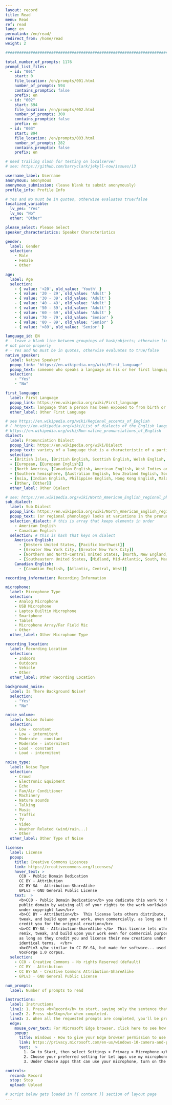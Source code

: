 ```yaml
---
layout: record
title: Read
menu: Read
ref: read
lang: en
permalink: /en/read/
redirect_from: /home/read
weight: 2

################################################################################

total_number_of_prompts: 1176
prompt_list_files:
  - id: "001"
    start: 0
    file_location: /en/prompts/001.html
    number_of_prompts: 594
    contains_promptid: false
    prefix: en
  - id: "002"
    start: 594
    file_location: /en/prompts/002.html
    number_of_prompts: 300
    contains_promptid: false
    prefix: en
  - id: "003"
    start: 894
    file_location: /en/prompts/003.html
    number_of_prompts: 282
    contains_promptid: false
    prefix: en

# need trailing slash for testing on localserver 
# see: https://github.com/barryclark/jekyll-now/issues/13

username_label: Username
anonymous: anonymous
anonymous_submission: (leave blank to submit anonymously)
profile_info: Profile Info

# Yes and No must be in quotes, otherwise evaluates true/false
localized_variable:
  lv_yes: "Yes"
  lv_no: "No"
  other: "Other"

please_select: Please Select
speaker_characteristics: Speaker Characteristics

gender:
  label: Gender
  selection:
    - Male
    - Female
    - Other

age:
  label: Age
  selection:
    - { value: '<20', old_value: 'Youth' }
    - { value: '20 - 29', old_value: 'Adult' }
    - { value: '30 - 39', old_value: 'Adult' }
    - { value: '40 - 49', old_value: 'Adult' }
    - { value: '50 - 59', old_value: 'Adult' }
    - { value: '60 - 69', old_value: 'Adult' }
    - { value: '70 - 79', old_value: 'Senior' }
    - { value: '80 - 89', old_value: 'Senior' }
    - { value: '>89', old_value: 'Senior' }

language_id: EN
# - leave a blank line between groupings of hash/objects; otherwise liquid does 
# not parse properly
# - Yes and No must be in quotes, otherwise evaluates to true/false
native_speaker:
  label: Native Speaker?
  popup_link: 'https://en.wikipedia.org/wiki/First_language'
  popup_text: someone who speaks a language as his or her first language or mother tongue.
  selection:
    - "Yes"
    - "No"

first_language:
  label: First Language
  popup_link: https://en.wikipedia.org/wiki/First_language
  popup_text: language that a person has been exposed to from birth or within the critical period.
  other_label: Other First Language

# see https://en.wikipedia.org/wiki/Regional_accents_of_English
# ( https://en.wikipedia.org/wiki/List_of_dialects_of_the_English_language
# https://en.wikipedia.org/wiki/Non-native_pronunciations_of_English 
dialect:
  label: Pronunciation Dialect
  popup_link: https://en.wikipedia.org/wiki/Dialect
  popup_text: variety of a language that is a characteristic of a particular group of the language's speakers.
  selection:
  - [British Isles, [British English, Scottish English, Welsh English, Irish English]]
  - [European, [European English]]
  - [North America, [Canadian English, American English, West Indies and Bermuda]]
  - [Southern hemisphere, [Australian English, New Zealand English, South Atlantic English, South African English]]
  - [Asia, [Indian English, Philippine English, Hong Kong English, Malaysian English,  Singapore English]]
  - [Other, [Other]]
  other_label: Other Dialect

# see: https://en.wikipedia.org/wiki/North_American_English_regional_phonology
sub_dialect:
  label: Sub Dialect
  popup_link: https://en.wikipedia.org/wiki/North_American_English_regional_phonology
  popup_text: (or regional phonology) looks at variations in the pronunciation of a spoken language
  selection_dialect: # this is array that keeps elements in order
    - American English
    - Canadian English
  selection: # this is hash that keys on dialect
    American English:
      - [Western United States, [Pacific Northwest]]
      - [Greater New York City, [Greater New York City]]
      - [Northern and North-Central United States, [North, New England, North Central]]
      - [Southeastern United States, [Midland, Mid-Atlantic, South, Marginal Southeast]]
    Canadian English:
      - [Canadian English, [Atlantic, Central, West]]

recording_information: Recording Information

microphone:
  label: Microphone Type
  selection:
    - Analog Microphone
    - USB Microphone
    - Laptop Builtin Microphone
    - Smartphone
    - Tablet
    - Microphone Array/Far Field Mic
    - Other
  other_label: Other Microphone Type

recording_location:
  label: Recording Location
  selection:
    - Indoors
    - Outdoors
    - Vehicle
    - Other
  other_label: Other Recording Location

background_noise:
  label: Is There Background Noise?
  selection:
    - "Yes"
    - "No"

noise_volume:
  label: Noise Volume
  selection:
    - Low - constant
    - Low - intermitent
    - Moderate - constant
    - Moderate - intermitent
    - Loud - constant
    - Loud - intermitent

noise_type:
  label: Noise Type
  selection:
    - Crowd
    - Electronic Equipment
    - Echo
    - Fan/Air Conditioner
    - Machinery
    - Nature sounds
    - Talking
    - Music
    - Traffic
    - TV
    - Video
    - Weather Related (wind/rain...)
    - Other
  other_label: Other Type of Noise

license:
  label: License
  popup:
    title: Creative Commons Licences
    link: https://creativecommons.org/licenses/
    hover_text: >
      CC0 - Public Domain Dedication
      CC BY - Attribution
      CC BY-SA - Attribution-ShareAlike
      GPLv3 - GNU General Public License
    text:  > 
      <b>CC0 - Public Domain Dedication</b> you dedicate this work to the
      public domain by waiving all of your rights to the work worldwide
      under copyright law</br>
      <b>CC BY - Attribution</b>  This license lets others distribute, remix, 
      tweak, and build upon your work, even commercially, as long as they 
      credit you for the original creation</br>
      <b>CC BY-SA - Attribution-ShareAlike </b>  This license lets others 
      remix, tweak, and build upon your work even for commercial purposes, 
      as long as they credit you and license their new creations under the 
      identical terms.  </br>
      <b>GPLv3 </b> similar to CC BY-SA, but made for software... used by
      VoxForge 1.0 corpus.
  selection:
    - CC0 - Creative Commons - No rights Reserved (default)
    - CC BY - Attribution
    - CC BY-SA - Creative Commons Attribution-ShareAlike
    - GPLv3 - GNU General Public License

num_prompts:
  label: Number of prompts to read

instructions:
  label: Instructions
  line1: 1. Press <b>Record</b> to start, saying only the sentence that appears in the box below.
  line2: 2. Press <b>Stop</b> when completed.
  line3: 3. When all the requested prompts are completed, you'll be prompted to <b>Upload</b> your recordings.
  edge:
    mouse_over_text: For Microsoft Edge browser, click here to see how to tell Windows that Edge can use your microphone.
    popup:
      title: Windows - How to give your Edge browser permission to use your microphone
      link: https://privacy.microsoft.com/en-us/windows-10-camera-and-privacy
      text:  > 
        1. Go to Start, then select Settings > Privacy > Microphone.</br> 
        2. Choose your preferred setting for Let apps use my microphone.</br>
        3. Under Choose apps that can use your microphone, turn on the individual setting for the Edge browser.</br>

controls:
  record: Record
  stop: Stop
  upload: Upload

# script below gets loaded in {{ content }} section of layout page
---
```

<script>
  var page_localized_yes= "{{ page.localized_variable.lv_yes }}";
  var page_localized_no= "{{ page.localized_variable.lv_no }}";
  var page_localized_other= "{{ page.localized_variable.other }}";
  var page_language= "{{ page.lang }}";
  var page_prompt_list_files = {{ page.prompt_list_files | jsonify }};
  var page_total_number_of_prompts = {{ page.total_number_of_prompts }};
  var page_please_select = "{{ page.please_select }}";
  var page_anonymous = "{{ page.anonymous }}";
</script>


